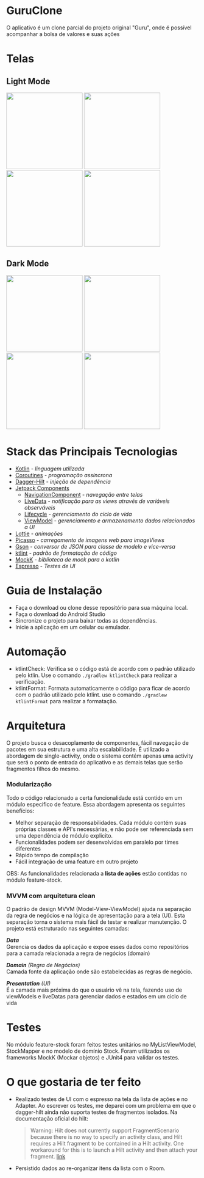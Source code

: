 # GuruClone 
O aplicativo é um clone parcial do projeto original "Guru", onde é possível acompanhar a bolsa de valores e suas ações

# Telas
## Light Mode
<img src="/screenshots/screenshot1.png" width="200" /> <img src="/screenshots/screenshot2.png" width="200" /> <img src="/screenshots/screenshot3.png" width="200" />  <img src="/screenshots/screenshot4.png" width="200" />

## Dark Mode
<img src="/screenshots/dark_screenshot1.png" width="200" /> <img src="/screenshots/dark_screenshot2.png" width="200" /> <img src="/screenshots/dark_screenshot3.png" width="200" />  <img src="/screenshots/dark_screenshot4.png" width="200" />

# Stack das Principais Tecnologias
- [Kotlin](https://kotlinlang.org/) - _linguagem utilizada_
- [Coroutines](https://developer.android.com/kotlin/coroutines) - _programação assíncrona_
- [Dagger-Hilt](https://developer.android.com/training/dependency-injection/hilt-android) - _injeção de dependência_
- [Jetpack Components](https://developer.android.com/jetpack)
  * [NavigationComponent](https://developer.android.com/topic/libraries/architecture/navigation/) - _navegação entre telas_
  * [LiveData](https://developer.android.com/topic/libraries/architecture/livedata) - _notificação para as views através de variáveis observáveis_
  * [Lifecycle](https://developer.android.com/topic/libraries/architecture/lifecycle) - _gerenciamento do ciclo de vida_
  * [ViewModel](https://developer.android.com/topic/libraries/architecture/viewmodel) - _gerenciamento e armazenamento dados relacionados a UI_
- [Lottie](http://airbnb.io/lottie) - _animações_
- [Picasso](https://square.github.io/picasso/) - _carregamento de imagens web para imageViews_
- [Gson](https://github.com/google/gson) - _conversor de JSON para classe de modelo e vice-versa_
- [ktlint](https://github.com/pinterest/ktlint) - _padrão de formatação de código_
- [MockK](https://mockk.io/) - _biblioteca de mock para o kotlin_
- [Espresso](https://developer.android.com/training/testing/espresso) - _Testes de UI_


# Guia de Instalação
- Faça o download ou clone desse repositório para sua máquina local.
- Faça o download do Android Studio
- Sincronize o projeto para baixar todas as dependências.
- Inicie a aplicação em um celular ou emulador.

# Automação
- ktlintCheck: Verifica se o código está de acordo com o padrão utilizado pelo ktlin. Use o comando `./gradlew ktlintCheck` para realizar a verificação.
- ktlintFormat: Formata automaticamente o código para ficar de acordo com o padrão utilizado pelo ktlint. use o comando `./gradlew ktlintFormat` para realizar a formatação.

# Arquitetura
O projeto busca o desacoplamento de componentes, fácil navegação de pacotes em sua estrutura e uma alta escalabilidade. É utilizado a abordagem de single-activity, onde o sistema contém apenas uma activity que será o ponto de entrada do aplicativo e as demais telas que serão fragmentos filhos do mesmo.

### Modularização
Todo o código relacionado a certa funcionalidade está contido em um módulo específico de feature. Essa abordagem apresenta os seguintes benefícios:

- Melhor separação de responsabilidades. Cada módulo contém suas próprias classes e API's necessárias, e não pode ser referenciada sem uma dependência de módulo explicito.
- Funcionalidades podem ser desenvolvidas em paralelo por times diferentes
- Rápido tempo de compilação
- Fácil integração de uma feature em outro projeto

OBS: As funcionalidades relacionada a **lista de ações** estão contidas no módulo feature-stock.

### MVVM com arquitetura clean

O padrão de design MVVM (Model-View-ViewModel) ajuda na separação da regra de negócios e na lógica de apresentação para a tela (UI). Esta separação torna o sistema mais fácil de testar e realizar manutenção. O projeto está estruturado nas seguintes camadas:

_**Data**_ <br>
Gerencia os dados da aplicação e expoe esses dados como repositórios para a camada relacionada a regra de negócios (domain)

_**Domain** (Regra de Negócios)_ <br>
Camada fonte da aplicação onde são estabelecidas as regras de negócio.

_**Presentation** (UI)_ <br>
É a camada mais próxima do que o usuário vê na tela, fazendo uso de viewModels e liveDatas para gerenciar dados e estados em um ciclo de vida 

# Testes
No módulo feature-stock foram feitos testes unitários no MyListViewModel, StockMapper e no modelo de domínio Stock. Foram utilizados os frameworks MockK (Mockar objetos) e JUnit4 para validar os testes.

# O que gostaria de ter feito
- Realizado testes de UI com o espresso na tela da lista de ações e no Adapter. Ao escrever os testes, me deparei com um problema em que o dagger-hilt ainda não suporta testes de fragmentos isolados. Na documentação oficial do hilt: 
  > Warning: Hilt does not currently support FragmentScenario because there is no way to specify an activity class, and Hilt requires a Hilt fragment to be contained in a Hilt activity. One workaround for this is to launch a Hilt activity and then attach your fragment. [link](https://dagger.dev/hilt/testing)

- Persistido dados ao re-organizar itens da lista com o Room.





